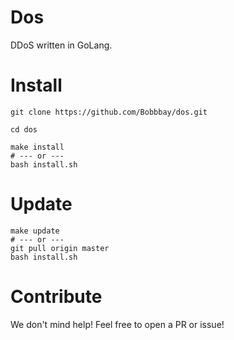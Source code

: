 # Dos
DDoS written in GoLang.

# Install
```
git clone https://github.com/Bobbbay/dos.git
```
```
cd dos
```
```
make install
# --- or ---
bash install.sh
```

# Update
```
make update
# --- or ---
git pull origin master
bash install.sh
```

# Contribute
We don't mind help! Feel free to open a PR or issue!
